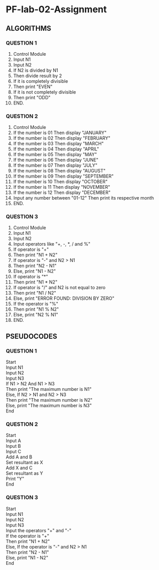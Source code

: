# PF-lab-02-Assignment

## ALGORITHMS

### QUESTION 1
1. Control Module
2. Input N1
3. Input N2
4. If N2 is divided by N1
5. Then divide result by 2
6. If it is completely divisible  
7. Then print "EVEN"
8. If it is not completely divisible
9. Then print "ODD"
10. END.

### QUESTION 2
1. Control Module
2. If the number is 01 Then display "JANUARY"
3. If the number is 02 Then display "FEBRUARY"
4. If the number is 03 Then display "MARCH"
5. If the number is 04 Then display "APRIL"
6. If the number is 05 Then display "MAY"
7. If the number is 06 Then display "JUNE"
8. If the number is 07 Then display "JULY"
9. If the number is 08 Then display "AUGUST"
10. If the number is 09 Then display "SEPTEMBER"
11. If the number is 10 Then display "OCTOBER"
12. If the number is 11 Then display "NOVEMBER"
13. If the number is 12 Then display "DECEMBER"
14. Input any number between "01-12" Then print its respective month
15. END.

### QUESTION 3
1. Control Module
2. Input N1
3. Input N2
4. Input operators like "+, -, *, / and %"
5. If operator is "+"
6. Then print "N1 + N2"
7. If operator is "-" and N2 > N1
8. Then print "N2 - N1"
9. Else, print "N1 - N2"
10. If operator is "*"
11. Then print "N1 * N2"
12. If operator is "/" and N2 is not equal to zero
13. Then print "N1 / N2"
14. Else, print "ERROR FOUND: DIVISION BY ZERO"
15. If the operator is "%"
16. Then print "N1 % N2"
17. Else, print "N2 % N1"
18. END.

## PSEUDOCODES

### QUESTION 1
Start  
Input N1  
Input N2  
Input N3  
If N1 > N2 And N1 > N3  
Then print "The maximum number is N1"  
Else, If N2 > N1 and N2 > N3  
Then print "The maximum number is N2"  
Else, print "The maximum number is N3"  
End  

### QUESTION 2
Start  
Input A  
Input B  
Input C  
Add A and B  
Set resultant as X  
Add X and C  
Set resultant as Y  
Print "Y"  
End  

### QUESTION 3
Start  
Input N1  
Input N2  
Input N3  
Input the operators "+" and "-"  
If the operator is "+"  
Then print "N1 + N2"  
Else, If the operator is "-" and N2 > N1  
Then print "N2 - N1"  
Else, print "N1 - N2"  
End
